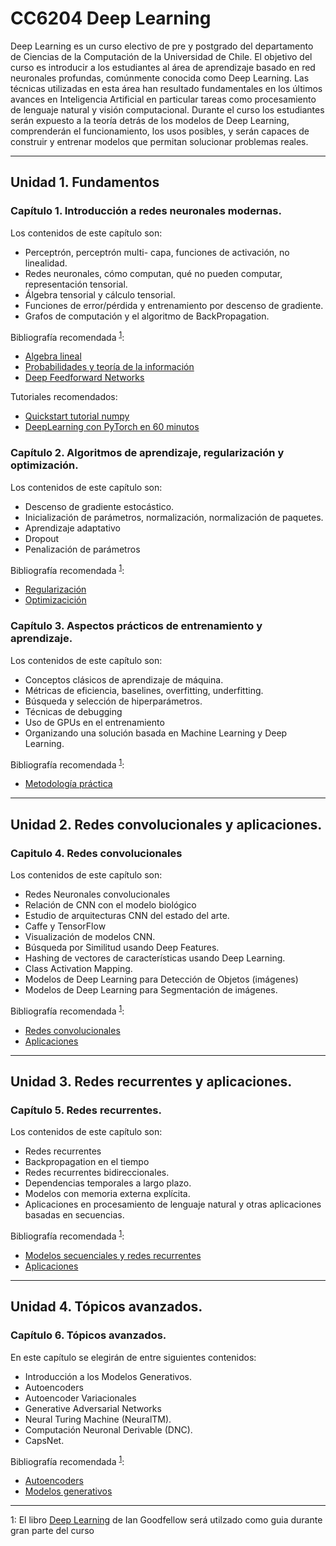 # CC6204 Deep Learning

Deep Learning es un curso electivo de pre y postgrado del departamento de Ciencias de la Computación de la Universidad de Chile. El objetivo del curso es introducir a los estudiantes al área de aprendizaje basado en red neuronales profundas, comúnmente conocida como Deep Learning. Las técnicas utilizadas en esta área han resultado fundamentales en los últimos avances en Inteligencia Artificial en particular tareas como procesamiento de lenguaje natural y visión computacional. Durante el curso los estudiantes serán expuesto a la teoría detrás de los modelos de Deep Learning, comprenderán el funcionamiento, los usos posibles, y serán capaces de construir y entrenar modelos que permitan solucionar problemas reales.

---

## Unidad 1. Fundamentos

### Capítulo 1. Introducción a redes neuronales modernas. 

Los contenidos de este capítulo son:

* Perceptrón, perceptrón multi- capa, funciones de activación, no linealidad.
* Redes neuronales, cómo computan, qué no pueden computar, representación tensorial. 
* Álgebra tensorial y cálculo tensorial. 
* Funciones de error/pérdida y entrenamiento por descenso de gradiente. 
* Grafos de computación y el algoritmo de BackPropagation.

Bibliografía recomendada <sup>[1](#DeepLearningBook)</sup>:

* [Algebra lineal](http://www.deeplearningbook.org/contents/part_basics.html)
* [Probabilidades y teoría de la información](http://www.deeplearningbook.org/contents/prob.html)
* [Deep Feedforward Networks](http://www.deeplearningbook.org/contents/mlp.html)

Tutoriales recomendados:
* [Quickstart tutorial numpy](https://docs.scipy.org/doc/numpy-dev/user/quickstart.html)
* [DeepLearning con PyTorch en 60 minutos](http://pytorch.org/tutorials/beginner/deep_learning_60min_blitz.html)

### Capítulo 2. Algoritmos de aprendizaje, regularización y optimización.

Los contenidos de este capítulo son:

* Descenso de gradiente estocástico. 
* Inicialización de parámetros, normalización, normalización de paquetes. 
* Aprendizaje adaptativo 
* Dropout 
* Penalización de parámetros

Bibliografía recomendada <sup>[1](#DeepLearningBook)</sup>:

* [Regularización](http://www.deeplearningbook.org/contents/regularization.html)
* [Optimizacición](http://www.deeplearningbook.org/contents/optimization.html)

### Capítulo 3. Aspectos prácticos de entrenamiento y aprendizaje.

Los contenidos de este capítulo son:

* Conceptos clásicos de aprendizaje de máquina. 
* Métricas de eficiencia, baselines, overfitting, underfitting. 
* Búsqueda y selección de hiperparámetros. 
* Técnicas de debugging 
* Uso de GPUs en el entrenamiento 
* Organizando una solución basada en Machine Learning y Deep Learning.

Bibliografía recomendada <sup>[1](#DeepLearningBook)</sup>:

* [Metodología práctica](http://www.deeplearningbook.org/contents/guidelines.html)

---

## Unidad 2. Redes convolucionales y aplicaciones.

### Capitulo 4. Redes convolucionales

Los contenidos de este capítulo son:

* Redes Neuronales convolucionales 
* Relación de CNN con el modelo biológico 
* Estudio de arquitecturas CNN del estado del arte. 
* Caffe y TensorFlow 
* Visualización de modelos CNN. 
* Búsqueda por Similitud usando Deep Features. 
* Hashing de vectores de características usando Deep Learning. 
* Class Activation Mapping. 
* Modelos de Deep Learning para Detección de Objetos (imágenes) 
* Modelos de Deep Learning para Segmentación de imágenes.

Bibliografía recomendada <sup>[1](#DeepLearningBook)</sup>:

* [Redes convolucionales](http://www.deeplearningbook.org/contents/convnets.html)
* [Aplicaciones](http://www.deeplearningbook.org/contents/applications.html)

---

## Unidad 3. Redes recurrentes y aplicaciones.

### Capítulo 5. Redes recurrentes.

Los contenidos de este capítulo son:

* Redes recurrentes 
* Backpropagation en el tiempo 
* Redes recurrentes bidireccionales. 
* Dependencias temporales a largo plazo. 
* Modelos con memoria externa explícita. 
* Aplicaciones en procesamiento de lenguaje natural y otras aplicaciones basadas en secuencias.

Bibliografía recomendada <sup>[1](#DeepLearningBook)</sup>:

* [Modelos secuenciales y redes recurrentes](http://www.deeplearningbook.org/contents/rnn.html)
* [Aplicaciones](http://www.deeplearningbook.org/contents/applications.html)

---

## Unidad 4. Tópicos avanzados.

### Capítulo 6. Tópicos avanzados.

En este capítulo se elegirán de entre siguientes contenidos:

* Introducción a los Modelos Generativos.
* Autoencoders
* Autoencoder Variacionales
* Generative Adversarial Networks
* Neural Turing Machine (NeuralTM).
* Computación Neuronal Derivable (DNC).
* CapsNet.

Bibliografía recomendada <sup>[1](#DeepLearningBook)</sup>:

* [Autoencoders](http://www.deeplearningbook.org/contents/autoencoders.html)
* [Modelos generativos](www.deeplearningbook.org/contents/generative_models.html)

---



<a name="DeepLearningBook">1</a>: El libro [Deep Learning](http://www.deeplearningbook.org/) de Ian Goodfellow será utilzado como guia durante gran parte del curso
